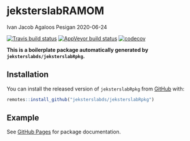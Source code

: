 jeksterslabRAMOM
================
Ivan Jacob Agaloos Pesigan
2020-06-24

<!-- README.md is generated from README.Rmd. Please edit that file -->

<!-- badges: start -->

[![Travis build
status](https://travis-ci.com/jeksterslabds/jeksterslabRAMOM.svg?branch=master)](https://travis-ci.com/jeksterslabds/jeksterslabRAMOM)
[![AppVeyor build
status](https://ci.appveyor.com/api/projects/status/github/jeksterslabds/jeksterslabRAMOM?branch=master&svg=true)](https://ci.appveyor.com/project/jeksterslabds/jeksterslabRAMOM)
[![codecov](https://codecov.io/github/jeksterslabds/jeksterslabRAMOM/branch/master/graphs/badge.svg)](https://codecov.io/github/jeksterslabds/jeksterslabRAMOM)
<!-- badges: end -->

**This is a boilerplate package automatically generated by
`jeksterslabds/jeksterslabRpkg`.**

## Installation

You can install the released version of `jeksterslabRpkg` from
[GitHub](https://github.com/jeksterslabds/jeksterslabRpkg) with:

``` r
remotes::install_github("jeksterslabds/jeksterslabRpkg")
```

## Example

See [GitHub
Pages](https://jeksterslabds.github.io/jeksterslabRAMOM/index.html) for
package documentation.
